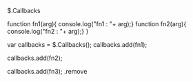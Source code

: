 $.Callbacks


function fn1(arg){
    console.log("fn1 : "+ arg);}
 function fn2(arg){
    console.log("fn2 : "+ arg);}
}


var callbacks = $.Callbacks();
callbacks.add(fn1);

callbacks.add(fn2);

callbacks.add(fn3);
.remove

